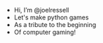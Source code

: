 - Hi, I’m @joelressell
- Let's make python games
- As a tribute to the beginning
- Of computer gaming!

<!---
joelressell/joelressell is a ✨ special ✨ repository because its `README.md` (this file) appears on your GitHub profile.
You can click the Preview link to take a look at your changes.
--->
